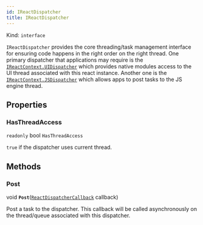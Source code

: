 ```yaml
---
id: IReactDispatcher
title: IReactDispatcher
---
```


Kind: `interface`



`IReactDispatcher` provides the core threading/task management interface for ensuring code happens in the right order on the right thread. One primary dispatcher that applications may require is the [`IReactContext.UIDispatcher`](IReactContext#uidispatcher) which provides native modules access to the UI thread associated with this react instance.   Another one is the [`IReactContext.JSDispatcher`](IReactContext#jsdispatcher) which allows apps to post tasks to the JS engine thread.

## Properties
### HasThreadAccess
`readonly`  bool `HasThreadAccess`

`true` if the dispatcher uses current thread.



## Methods
### Post
void **`Post`**([`ReactDispatcherCallback`](ReactDispatcherCallback) callback)

Post a task to the dispatcher.  This callback will be called asynchronously on the thread/queue associated with this dispatcher.




